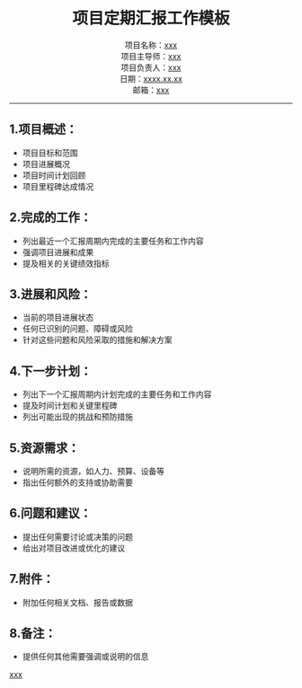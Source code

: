 <center><h1>项目定期汇报工作模板</h1></center>

<center>项目名称：<u>xxx</u></center>
<center>项目主导师：<u>xxx</u></center>
<center>项目负责人：<u>xxx</u></center>
<center>日期：<u>xxxx.xx.xx</u></center>
<center>邮箱：<u>xxx</u></center>

---


## 1.项目概述：

- 项目目标和范围
- 项目进展概况
- 项目时间计划回顾
- 项目里程碑达成情况

## 2.完成的工作：

- 列出最近一个汇报周期内完成的主要任务和工作内容
- 强调项目进展和成果
- 提及相关的关键绩效指标

## 3.进展和风险：

- 当前的项目进展状态
- 任何已识别的问题、障碍或风险
- 针对这些问题和风险采取的措施和解决方案

## 4.下一步计划：

- 列出下一个汇报周期内计划完成的主要任务和工作内容
- 提及时间计划和关键里程碑
- 列出可能出现的挑战和预防措施

## 5.资源需求：

- 说明所需的资源，如人力、预算、设备等
- 指出任何额外的支持或协助需要

## 6.问题和建议：

- 提出任何需要讨论或决策的问题
- 给出对项目改进或优化的建议

## 7.附件：

- 附加任何相关文档、报告或数据

## 8.备注：

- 提供任何其他需要强调或说明的信息

<u>xxx</u>
